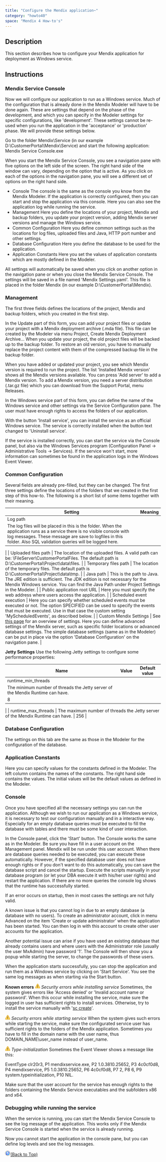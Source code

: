 ```yaml
---
title: "Configure the Mendix application~"
category: "howto40"
space: "Mendix 4 How-to's"
---
```

## Description

This section describes how to configure your Mendix application for deployment as Windows service.

## Instructions

### Mendix Service Console

Now we will configure our application to run as a Windows service. Much of the configuration that is already done in the Mendix Modeler will have to be done again. These are settings that depend on the phase of the development, and which you can specify in the Modeler settings for specific configurations, like 'development'. These settings cannot be re-used when you run the application in the 'acceptance' or 'production' phase. We will provide these settings below.

Go to the folder Mendix\Service (in our example D:\CustomerPortal\Mendix\Service) and start the following application: Mendix Service Console.exe

When you start the Mendix Service Console, you see a navigation pane with five options on the left side of the screen. The right hand side of the window can vary, depending on the option that is active. As you click on each of the options in the navigation pane, you will see a different set of options on the right hand side.

*   Console
    The console is the same as the console you know from the Mendix Modeler. If the application is correctly configured, then you can start and stop the application via this console. Here you can also see the application log while running the service.
*   Management
    Here you define the locations of your project, Mendix and backup folders, you update your project version, adding Mendix server versions and manage the Windows service.
*   Common Configuration
    Here you define common settings such as the locations for log files, uploaded files and Java, HTTP port number and other settings.
*   Database Configuration
    Here you define the database to be used for the application.
*   Application Constants
    Here you set the values of application constants which are mostly defined in the Modeler.

All settings will automatically be saved when you click on another option in the navigation pane or when you close the Mendix Service Console. The settings will be saved in a file named 'Mendix Settings.yaml'. This file is placed in the folder Mendix (in our example D:\CustomerPortal\Mendix).

### Management

The first three fields defines the locations of the project, Mendix and backup folders, which you created in the first step.

In the Update part of this form, you can add your project files or update your project with a Mendix deployment archive (.mda file). This file can be created by the Modeler via menu Project, Create Mendix Deployment Archive... When you update your project, the old project files will be backed up to the backup folder. To restore an old version, you have to manually replace the project content with them of the compressed backup file in the backup folder.

When you have added or updated your project, you see which Mendix version is required to run the project. The list 'Installed Mendix version' shows all the Mendix versions available. You can press 'Add server' to add a Mendix version. To add a Mendix version, you need a server distribution (.tar.gz file) which you can download from the Support Portal, menu Releases.

In the Windows service part of this form, you can define the name of the Windows service and other settings via the Service Configuration pane. The user must have enough rights to access the folders of our application.

With the button 'Install service', you can install the service as an official Windows service. The service is correctly installed when the button text changed to 'Uninstall service'.

If the service is installed correctly, you can start the service via the Console panel, but also via the Windows Services program (Configuration Panel -> Administrative Tools -> Services). If the service won't start, more information can sometimes be found in the application logs in the Windows Event Viewer.

### Common Configuration

Several fields are already pre-filled, but they can be changed.
The first three settings define the locations of the folders that we created in the first step of this how-to. The following is a short list of some items together with their meaning.

| Setting | Meaning |
| --- | --- |
| Log path
 | The log files will be placed in this is the folder. When the application runs as a service there is no visible console with log messages. These message are save to logfiles in this folder. Also SQL validation queries will be logged here.
 |
| Uploaded files path | The location of the uploaded files. A valid path can be: \\FileServer\CustomerPortalFiles. The default path is D:\CustomerPortal\Project\data\files. |
| Temporary files path | The location of the temporary files. The default path is D:\CustomerPortal\Project\data\tmp. |
| Java path
 | This is the path to Java. The JRE edition is sufficient. The JDK edition is not necessary for the Mendix Windows service. You can find the Java Path under Project Settings in the Modeler.
 |
| Public application root URL
 | Here you must specify the web address where users access the application.
 |
| Scheduled event execution
 | Here you can specify whether scheduled events must be executed or not. The option SPECIFIED can be used to specify the events that must be executed. Use in that case the custom setting 'MyScheduledEvents', as described below.
 |
| Custom Mendix Settings
 | See [this page](https://world.mendix.com/display/refguide4/Custom+Settings) for an overview of settings.
Here you can define advanced settings of the Mendix server, such as specific folder locations or advanced database settings. The simple database settings (same as in the Modeler) can be put in place via the option 'Database Configuration' on the navigation pane.
 |

**Jetty Settings**
Use the following Jetty settings to configure some performance properties:

| Name | Value | Default value |
| --- | --- | --- |
| runtime_min_threads
 | The minimum number of threads the Jetty server of the Mendix Runtime can have.
 | 8
 |
| runtime_max_threads
 | The maximum number of threads the Jetty server of the Mendix Runtime can have. | 256
 |

### Database Configuration

The settings on this tab are the same as those in the Modeler for the configuration of the database.

### Application Constants

Here you can specify values for the constants defined in the Modeler. The left column contains the names of the constants. The right hand side contains the values. The initial values will be the default values as defined in the Modeler.

### Console

Once you have specified all the necessary settings you can run the application. Although we wish to run our application as a Windows service, it is necessary to test our configuration manually and in a interactive way. Especially for an empty database queries must be executed to fill the database with tables and there must be some kind of user interaction.

In the Console panel, click the 'Start' button. The Console works the same as in the Modeler. Be sure you have fill in a user account on the Management panel. Mendix will be run under this user account. When there are database queries needed to be executed, you can execute these automatically. However, if the specified database user does not have enough rights or if you don't want to do this automatically, you can save the database script and cancel the startup. Execute the scripts manually in your database program (or let your DBA execute it with his/her user rights) and restart the application. If there are no more queries the console log shows that the runtime has successfully started.

If an error occurs on startup, then in most cases the settings are not fully valid.

A known issue is that you cannot log in due to an empty database (a database with no users). To create an administrator account, click in menu Advanced on the item 'Create or update administrator' when the application has been started. You can then log in with this account to create other user accounts for the application.

Another potential issue can arise if you have used an existing database that already contains users and where users with the Administrator role (usually the user MxAdmin) have password '1'. The Console will then show you a popup while starting the server, to change the passwords of these users.

When the application starts successfully, you can stop the application and run them as a Windows service by clicking on 'Start Service'. You see the same log messages as when starting via the Start button.

**Known errors**
![(warning)](images/icons/emoticons/warning.png) _Security errors while installing service_
Sometimes, the system gives errors like 'Access denied' or 'Invalid account name or password'. When this occur while installing the service, make sure the logged in user has sufficient rights to install services. Otherwise, try to install the service manually with '[sc create](http://support.microsoft.com/kb/251192)'.

![(warning)](images/icons/emoticons/warning.png) _Security errors while starting service_
When the system gives such errors while starting the service, make sure the configurated service user has sufficient rights to the folders of the Mendix application. Sometimes you have to fill in the domain name with the user name, thus DOMAIN_NAME\user_name instead of user_name.

![(warning)](images/icons/emoticons/warning.png) _Type-initialization_
Sometimes the Event Viewer shows a message like this:

EventType clr20r3, P1 mendixservice.exe, P2 1.0.3810.25652, P3 4c0cf0d8, P4 mendixservice, P5 1.0.3810.25652, P6 4c0cf0d8, P7 2, P8 6, P9 system.typeinitialization, P10 NIL.

Make sure that the user account for the service has enough rights to the folders containing the Mendix Service executables and the subfolders x86 and x64.

### Debugging while running the service

When the service is running, you can start the Mendix Service Console to see the log message of the application. This works only if the Mendix Service Console is started when the service is already running.

Now you cannot start the application in the console pane, but you can define log levels and see the log messages.

[![](attachments/819203/917564.png)](configure-the-mendix-application~)[(Back to Top)](configure-the-mendix-application~)